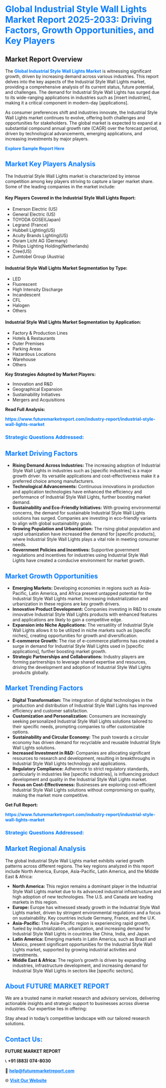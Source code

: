 <h1 style="color: #007BFF;">Global Industrial Style Wall Lights Market Report 2025-2033: Driving Factors, Growth Opportunities, and Key Players</h1>

<section id="overview">
<h2>Market Report Overview</h2>
<p>The <a href="https://www.futuremarketreport.com/industry-report/industrial-style-wall-lights-market" style="color: #007BFF; text-decoration: none;"><strong>Global Industrial Style Wall Lights Market</strong></a> is witnessing significant growth, driven by increasing demand across various industries. This report delves into the key aspects of the Industrial Style Wall Lights market, providing a comprehensive analysis of its current status, future potential, and challenges. The demand for Industrial Style Wall Lights has surged due to its wide-ranging applications in industries such as [insert industries], making it a critical component in modern-day [applications].</p>
<p>As consumer preferences shift and industries innovate, the Industrial Style Wall Lights market continues to evolve, offering both challenges and opportunities for stakeholders. The global market is expected to expand at a substantial compound annual growth rate (CAGR) over the forecast period, driven by technological advancements, emerging applications, and increasing investments by major players.</p>
</section>

<section id="overview">
<p><a href="https://www.futuremarketreport.com/request-sample/reportId=76404" style="color: #007BFF; text-decoration: none;"><strong>Explore Sample Report Here</strong></a></p>
</section>

<section id="key-players">
<h2 style="color: #007BFF;">Market Key Players Analysis</h2>
<p>The Industrial Style Wall Lights market is characterized by intense competition among key players striving to capture a larger market share. Some of the leading companies in the market include:</p>
<h4>Key Players Covered in the Industrial Style Wall Lights Report:</h4>
<ul><li>Emerson Electric (US)</li><li>General Electric (US)</li><li>TOYODA GOSEI(Japan)</li><li>Legrand (France)</li><li>Hubbell Lighting(US)</li><li>Acuity Brands Lighting(US)</li><li>Osram Licht AG (Germany)</li><li>Philips Lighting Holding(Netherlands)</li><li>Cree(US)</li><li>Zumtobel Group (Austria)</li></ul>
<h4>Industrial Style Wall Lights Market Segmentation by Type:</h4>
<ul><li>LED</li><li>Fluorescent</li><li>High Intensity Discharge</li><li>Incandescent</li><li>CFL</li><li>Halogen</li><li>Others</li></ul>

<h4>Industrial Style Wall Lights Market Segmentation by Application:</h4>
<ul><li>Factory &amp; Production Lines</li><li>Hotels &amp; Restaurants</li><li>Outer Premises</li><li>Parking Areas</li><li>Hazardous Locations</li><li>Warehouse</li><li>Others</li></ul>
<p><strong>Key Strategies Adopted by Market Players:</strong></p>
<ul>
<li>Innovation and R&D</li>
<li>Geographical Expansion</li>
<li>Sustainability Initiatives</li>
<li>Mergers and Acquisitions</li>
</ul>
</section>

<section>
<p><strong>Read Full Analysis: </strong></p><a href="https://www.futuremarketreport.com/industry-report/industrial-style-wall-lights-market" style="color: #007BFF; text-decoration: none;"><strong>https://www.futuremarketreport.com/industry-report/industrial-style-wall-lights-market</strong></a>
<h3 style="color: #007BFF;">Strategic Questions Addressed:</h3>
</section>

<section id="driving-factors">
<h2 style="color: #007BFF;">Market Driving Factors</h2>
<ul>
<li><strong>Rising Demand Across Industries:</strong> The increasing adoption of Industrial Style Wall Lights in industries such as [specific industries] is a major growth driver. Its versatile applications and cost-effectiveness make it a preferred choice among manufacturers.</li>
<li><strong>Technological Advancements:</strong> Continuous innovations in production and application technologies have enhanced the efficiency and performance of Industrial Style Wall Lights, further boosting market demand.</li>
<li><strong>Sustainability and Eco-Friendly Initiatives:</strong> With growing environmental concerns, the demand for sustainable Industrial Style Wall Lights solutions has surged. Companies are investing in eco-friendly variants to align with global sustainability goals.</li>
<li><strong>Growing Population and Urbanization:</strong> The rising global population and rapid urbanization have increased the demand for [specific products], where Industrial Style Wall Lights plays a vital role in meeting consumer needs.</li>
<li><strong>Government Policies and Incentives:</strong> Supportive government regulations and incentives for industries using Industrial Style Wall Lights have created a conducive environment for market growth.</li>
</ul>
</section>

<section id="growth-opportunities">
<h2 style="color: #007BFF;">Market Growth Opportunities</h2>
<ul>
<li><strong>Emerging Markets:</strong> Developing economies in regions such as Asia-Pacific, Latin America, and Africa present untapped potential for the Industrial Style Wall Lights market. Increasing industrialization and urbanization in these regions are key growth drivers.</li>
<li><strong>Innovative Product Development:</strong> Companies investing in R&D to create innovative Industrial Style Wall Lights products with enhanced features and applications are likely to gain a competitive edge.</li>
<li><strong>Expansion into Niche Applications:</strong> The versatility of Industrial Style Wall Lights allows it to be utilized in niche markets such as [specific niches], creating opportunities for growth and diversification.</li>
<li><strong>E-commerce Growth:</strong> The rise of e-commerce platforms has created a surge in demand for Industrial Style Wall Lights used in [specific applications], further boosting market growth.</li>
<li><strong>Strategic Partnerships and Collaborations:</strong> Industry players are forming partnerships to leverage shared expertise and resources, driving the development and adoption of Industrial Style Wall Lights products globally.</li>
</ul>
</section>

<section id="trending-factors">
<h2 style="color: #007BFF;">Market Trending Factors</h2>
<ul>
<li><strong>Digital Transformation:</strong> The integration of digital technologies in the production and distribution of Industrial Style Wall Lights has improved efficiency and customer satisfaction.</li>
<li><strong>Customization and Personalization:</strong> Consumers are increasingly seeking personalized Industrial Style Wall Lights solutions tailored to their specific needs, prompting companies to offer customizable options.</li>
<li><strong>Sustainability and Circular Economy:</strong> The push towards a circular economy has driven demand for recyclable and reusable Industrial Style Wall Lights solutions.</li>
<li><strong>Increased Investment in R&D:</strong> Companies are allocating significant resources to research and development, resulting in breakthroughs in Industrial Style Wall Lights technology and applications.</li>
<li><strong>Regulatory Compliance:</strong> Adherence to strict regulatory standards, particularly in industries like [specific industries], is influencing product development and quality in the Industrial Style Wall Lights market.</li>
<li><strong>Focus on Cost-Effectiveness:</strong> Businesses are exploring cost-efficient Industrial Style Wall Lights solutions without compromising on quality, making the market more competitive.</li>
</ul>
</section>

<section>
<p><strong>Get Full Report: </strong></p><a href="https://www.futuremarketreport.com/industry-report/industrial-style-wall-lights-market" style="color: #007BFF; text-decoration: none;"><strong>https://www.futuremarketreport.com/industry-report/industrial-style-wall-lights-market</strong></a>
<h3 style="color: #007BFF;">Strategic Questions Addressed:</h3>
</section>


<section id="regional-analysis">
<h2 style="color: #007BFF;">Market Regional Analysis</h2>
<p>The global Industrial Style Wall Lights market exhibits varied growth patterns across different regions. The key regions analyzed in this report include North America, Europe, Asia-Pacific, Latin America, and the Middle East & Africa:</p>
<ul>
<li><strong>North America:</strong> This region remains a dominant player in the Industrial Style Wall Lights market due to its advanced industrial infrastructure and high adoption of new technologies. The U.S. and Canada are leading markets in this region.</li>
<li><strong>Europe:</strong> Europe has witnessed steady growth in the Industrial Style Wall Lights market, driven by stringent environmental regulations and a focus on sustainability. Key countries include Germany, France, and the U.K.</li>
<li><strong>Asia-Pacific:</strong> The Asia-Pacific region is experiencing rapid growth, fueled by industrialization, urbanization, and increasing demand for Industrial Style Wall Lights in countries like China, India, and Japan.</li>
<li><strong>Latin America:</strong> Emerging markets in Latin America, such as Brazil and Mexico, present significant opportunities for the Industrial Style Wall Lights market, supported by growing industrial activities and investments.</li>
<li><strong>Middle East & Africa:</strong> The region’s growth is driven by expanding industries, infrastructure development, and increasing demand for Industrial Style Wall Lights in sectors like [specific sectors].</li>
</ul>
</section>

<footer>
<h2 style="color: #007BFF;">About FUTURE MARKET REPORT</h2>
<p>We are a trusted name in market research and advisory services, delivering actionable insights and strategic support to businesses across diverse industries. Our expertise lies in offering:</p>

<p>Stay ahead in today’s competitive landscape with our tailored research solutions.</p>

<h2 style="color: #007BFF;">Contact Us:</h2>
<p><strong>FUTURE MARKET REPORT</strong></p>
<p>📞 <strong>+91 (883) 074-8030</strong></p>
<p>📧 <strong><a href="mailto:help@futuremarketreport.com" style="color: #007BFF;">help@futuremarketreport.com</a></strong></p>
<p>🌐 <strong><a href="https://www.futuremarketreport.com/" style="color: #007BFF;">Visit Our Website</a></strong></p>
</footer>